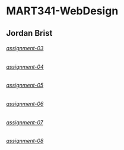 # MART341-WebDesign
## Jordan Brist

###### [assignment-03](https://jordanbrist.github.io/MART341-WebDesign/assignment-03)
###### [assignment-04](https://jordanbrist.github.io/MART341-WebDesign/assignment-04)
###### [assignment-05](https://jordanbrist.github.io/MART341-WebDesign/assignment-05)
###### [assignment-06](https://jordanbrist.github.io/MART341-WebDesign/assignment-06)
###### [assignment-07](https://jordanbrist.github.io/MART341-WebDesign/assignment-07)
###### [assignment-08](https://jordanbrist.github.io/MART341-WebDesign/assignment-08)
